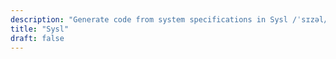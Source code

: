 ```yaml
---
description: "Generate code from system specifications in Sysl /ˈsɪzəl/"
title: "Sysl"
draft: false
---
```

